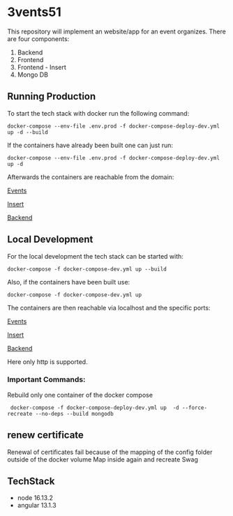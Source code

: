 # 3vents51

This repository will implement an website/app for an event organizes. There are four components:

1. Backend
2. Frontend
3. Frontend - Insert
4. Mongo DB

## Running Production

To start the tech stack with docker run the following command:

```shell
docker-compose --env-file .env.prod -f docker-compose-deploy-dev.yml up -d --build
```

If the containers have already been built one can just run:

```shell
docker-compose --env-file .env.prod -f docker-compose-deploy-dev.yml up -d
```

Afterwards the containers are reachable from the domain:

[Events](https://events.3vents51.duckdns.org)

[Insert](https://insert.3vents51.duckdns.org)

[Backend](https://backend.3vents51.duckdns.org)

## Local Development

For the local development the tech stack can be started with:

```shell
docker-compose -f docker-compose-dev.yml up --build
```

Also, if the containers have been built use:

```shell
docker-compose -f docker-compose-dev.yml up
```

The containers are then reachable via localhost and the specific ports:

[Events](http://localhost:4200)

[Insert](http://localhost:4201)

[Backend](http://localhost:3000)

Here only http is supported.

### Important Commands:

Rebuild only one container of the docker compose

``` 
 docker-compose -f docker-compose-deploy-dev.yml up  -d --force-recreate --no-deps --build mongodb
```

## renew certificate

Renewal of certificates fail because of the mapping of the config folder outside of the docker volume Map inside again
and recreate Swag

## TechStack

* node 16.13.2
* angular 13.1.3 
